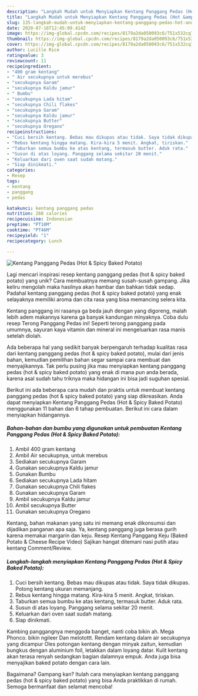 ```yaml
---
description: "Langkah Mudah untuk Menyiapkan Kentang Panggang Pedas (Hot &amp;amp; Spicy Baked Potato), Sempurna"
title: "Langkah Mudah untuk Menyiapkan Kentang Panggang Pedas (Hot &amp;amp; Spicy Baked Potato), Sempurna"
slug: 135-langkah-mudah-untuk-menyiapkan-kentang-panggang-pedas-hot-and-amp-spicy-baked-potato-sempurna
date: 2020-07-16T12:45:09.414Z
image: https://img-global.cpcdn.com/recipes/8179a2da050093c6/751x532cq70/kentang-panggang-pedas-hot-spicy-baked-potato-foto-resep-utama.jpg
thumbnail: https://img-global.cpcdn.com/recipes/8179a2da050093c6/751x532cq70/kentang-panggang-pedas-hot-spicy-baked-potato-foto-resep-utama.jpg
cover: https://img-global.cpcdn.com/recipes/8179a2da050093c6/751x532cq70/kentang-panggang-pedas-hot-spicy-baked-potato-foto-resep-utama.jpg
author: Lucille Rice
ratingvalue: 3
reviewcount: 11
recipeingredient:
- "400 gram kentang"
- " Air secukupnya untuk merebus"
- "secukupnya Garam"
- "secukupnya Kaldu jamur"
- " Bumbu"
- "secukupnya Lada hitam"
- "secukupnya Chili flakes"
- "secukupnya Garam"
- "secukupnya Kaldu jamur"
- "secukupnya Butter"
- "secukupnya Oregano"
recipeinstructions:
- "Cuci bersih kentang. Bebas mau dikupas atau tidak. Saya tidak dikupas. Potong kentang ukuran memanjang."
- "Rebus kentang hingga matang. Kira-kira 5 menit. Angkat, tiriskan."
- "Taburkan semua bumbu ke atas kentang, termasuk butter. Aduk rata."
- "Susun di atas loyang. Panggang selama sekitar 20 menit."
- "Keluarkan dari oven saat sudah matang."
- "Siap dinikmati."
categories:
- Resep
tags:
- kentang
- panggang
- pedas

katakunci: kentang panggang pedas 
nutrition: 268 calories
recipecuisine: Indonesian
preptime: "PT10M"
cooktime: "PT46M"
recipeyield: "1"
recipecategory: Lunch

---
```



![Kentang Panggang Pedas (Hot &amp; Spicy Baked Potato)](https://img-global.cpcdn.com/recipes/8179a2da050093c6/751x532cq70/kentang-panggang-pedas-hot-spicy-baked-potato-foto-resep-utama.jpg)

Lagi mencari inspirasi resep kentang panggang pedas (hot &amp; spicy baked potato) yang unik? Cara membuatnya memang susah-susah gampang. Jika keliru mengolah maka hasilnya akan hambar dan bahkan tidak sedap. Padahal kentang panggang pedas (hot &amp; spicy baked potato) yang enak selayaknya memiliki aroma dan cita rasa yang bisa memancing selera kita.

Kentang panggang ini rasanya ga beda jauh dengan yang digoreng, malah lebih adem makannya karena ga banyak kandungan minyaknya. Coba dulu resep Terong Panggang Pedas ini! Seperti terong panggang pada umumnya, sayuran kaya vitamin dan mineral ini mengeluarkan rasa manis setelah diolah.

Ada beberapa hal yang sedikit banyak berpengaruh terhadap kualitas rasa dari kentang panggang pedas (hot &amp; spicy baked potato), mulai dari jenis bahan, kemudian pemilihan bahan segar sampai cara membuat dan menyajikannya. Tak perlu pusing jika mau menyiapkan kentang panggang pedas (hot &amp; spicy baked potato) yang enak di mana pun anda berada, karena asal sudah tahu triknya maka hidangan ini bisa jadi suguhan spesial.


Berikut ini ada beberapa cara mudah dan praktis untuk membuat kentang panggang pedas (hot &amp; spicy baked potato) yang siap dikreasikan. Anda dapat menyiapkan Kentang Panggang Pedas (Hot &amp; Spicy Baked Potato) menggunakan 11 bahan dan 6 tahap pembuatan. Berikut ini cara dalam menyiapkan hidangannya.

<!--inarticleads1-->

##### Bahan-bahan dan bumbu yang digunakan untuk pembuatan Kentang Panggang Pedas (Hot &amp; Spicy Baked Potato):

1. Ambil 400 gram kentang
1. Ambil  Air secukupnya, untuk merebus
1. Sediakan secukupnya Garam
1. Gunakan secukupnya Kaldu jamur
1. Gunakan  Bumbu
1. Sediakan secukupnya Lada hitam
1. Gunakan secukupnya Chili flakes
1. Gunakan secukupnya Garam
1. Ambil secukupnya Kaldu jamur
1. Ambil secukupnya Butter
1. Gunakan secukupnya Oregano


Kentang, bahan makanan yang satu ini memang enak dikonsumsi dan dijadikan panganan apa saja. Ya, kentang panggang juga berasa gurih karena memakai margarin dan keju. Resep Kentang Panggang Keju (Baked Potato &amp; Cheese Recipe Video) Sajikan hangat ditemani nasi putih atau kentang Comment/Review. 

<!--inarticleads2-->

##### Langkah-langkah menyiapkan Kentang Panggang Pedas (Hot &amp; Spicy Baked Potato):

1. Cuci bersih kentang. Bebas mau dikupas atau tidak. Saya tidak dikupas. Potong kentang ukuran memanjang.
1. Rebus kentang hingga matang. Kira-kira 5 menit. Angkat, tiriskan.
1. Taburkan semua bumbu ke atas kentang, termasuk butter. Aduk rata.
1. Susun di atas loyang. Panggang selama sekitar 20 menit.
1. Keluarkan dari oven saat sudah matang.
1. Siap dinikmati.


Kambing panggangnya menggoda banget, nanti coba bikin ah. Mega Phonco. bikin ngileer Dan melotottt. Rendam kentang dalam air secukupnya yang dicampur Oles potongan kentang dengan minyak zaitun, kemudian bungkus dengan aluminium foil, letakkan dalam loyang datar. Kulit kentang akan terasa renyah sedangkan bagian dalamnya empuk. Anda juga bisa menyajikan baked potato dengan cara lain. 

Bagaimana? Gampang kan? Itulah cara menyiapkan kentang panggang pedas (hot &amp; spicy baked potato) yang bisa Anda praktikkan di rumah. Semoga bermanfaat dan selamat mencoba!

